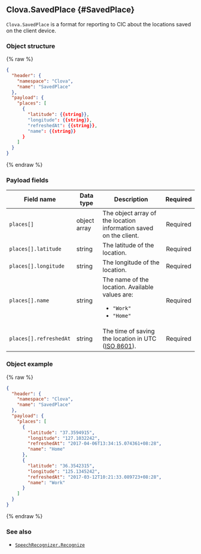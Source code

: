 ## Clova.SavedPlace {#SavedPlace}
`Clova.SavedPlace` is a format for reporting to CIC about the locations saved on the client device.

### Object structure
{% raw %}
```json
{
  "header": {
    "namespace": "Clova",
    "name": "SavedPlace"
  },
  "payload": {
    "places": [
      {
        "latitude": {{string}},
        "longitude": {{string}},
        "refreshedAt": {{string}},
        "name": {{string}}
      }
    ]
  }
}
```
{% endraw %}

### Payload fields

| Field name       | Data type    | Description                     | Required |
|---------------|---------|-----------------------------|:---------:|
| `places[]`             | object array | The object array of the location information saved on the client.                                          | Required |
| `places[].latitude`    | string       | The latitude of the location.                                                                          | Required |
| `places[].longitude`   | string       | The longitude of the location.                                                                          | Required |
| `places[].name`        | string       | The name of the location. Available values are: <ul><li><code>"Work"</code></li><li><code>"Home"</code></li></ul>       | Required |
| `places[].refreshedAt` | string       | The time of saving the location in UTC (<a href="https://en.wikipedia.org/wiki/ISO_8601" target="_blank">ISO 8601</a>).  | Required |


### Object example
{% raw %}
```json
{
  "header": {
    "namespace": "Clova",
    "name": "SavedPlace"
  },
  "payload": {
    "places": [
      {
        "latitude": "37.3594915",
        "longitude": "127.1032242",
        "refreshedAt": "2017-04-06T13:34:15.074361+08:28",
        "name": "Home"
      },
      {
        "latitude": "36.3542315",
        "longitude": "125.1345242",
        "refreshedAt": "2017-03-12T10:21:33.089723+08:28",
        "name": "Work"
      }
    ]
  }
}
```
{% endraw %}

### See also
* [`SpeechRecognizer.Recognize`](/CIC/References/CICInterface/SpeechRecognizer.md#Recognize)
